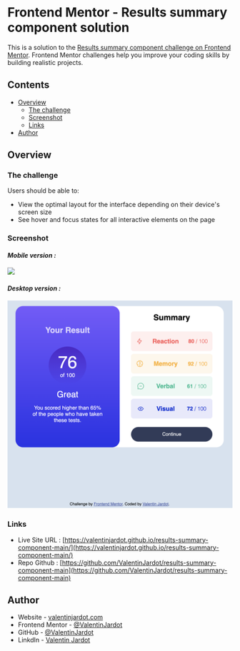 # Frontend Mentor - Results summary component solution

This is a solution to the [Results summary component challenge on Frontend Mentor](https://www.frontendmentor.io/challenges/results-summary-component-CE_K6s0maV/hub). Frontend Mentor challenges help you improve your coding skills by building realistic projects. 

## Contents

- [Overview](#overview)
  - [The challenge](#the-challenge)
  - [Screenshot](#screenshot)
  - [Links](#links)
- [Author](#author)

## Overview

### The challenge

Users should be able to:

- View the optimal layout for the interface depending on their device's screen size
- See hover and focus states for all interactive elements on the page

### Screenshot

#### *Mobile version :*
![](./assets/tools/mobile.png)

#### *Desktop version :*
![](./assets/tools/desktop.png)

### Links

- Live Site URL : [https://valentinjardot.github.io/results-summary-component-main/](https://valentinjardot.github.io/results-summary-component-main/)
- Repo Github : [https://github.com/ValentinJardot/results-summary-component-main](https://github.com/ValentinJardot/results-summary-component-main)

## Author

- Website - [valentinjardot.com](http://valentinjardot.com/)
- Frontend Mentor - [@ValentinJardot](https://www.frontendmentor.io/profile/ValentinJardot)
- GitHub - [@ValentinJardot](https://github.com/ValentinJardot)
- LinkdIn - [Valentin Jardot](https://www.linkedin.com/in/valentin-jardot/)
